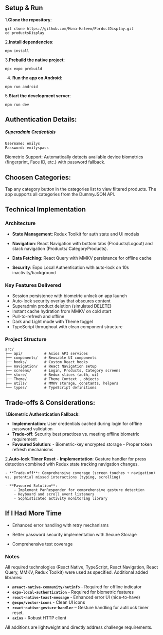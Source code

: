 ## Setup & Run

1.**Clone the repository**:

```
git clone https://github.com/Mona-Haleem/PorductDisplay.git
cd productsDisplay
```

2.**Install dependencies**:

```
npm install
```

3.**Prebuild the native project**:

```
npx expo prebuild
```

4. **Run the app on Android**:

```
npm run android
```

5.**Start the development server**:

```
npm run dev
```

## Authentication Details:

##### Superadmin Credentials

```
Username: emilys
Password: emilyspass
```

Biometric Support: Automatically detects available device biometrics (fingerprint, Face ID, etc.) with password fallback.

## Choosen Categories:

Tap any category button in the categories list to view filtered products. The app supports all categories from the DummyJSON API.

## Technical Implementation

### Architecture

- **State Management**: Redux Toolkit for auth state and UI modals

- **Navigation**: React Navigation with bottom tabs (Products/Logout) and stack navigation (Products/ CategoryProducts).

- **Data Fetching**: React Query with MMKV persistence for offline cache

- **Security**: Expo Local Authentication with auto-lock on 10s inactivity/background

### Key Features Delivered

- Session persistence with biometric unlock on app launch
- Auto-lock security overlay that obscures content
- Superadmin product deletion (simulated DELETE)
- Instant cache hydration from MMKV on cold start
- Pull-to-refresh and offline
- Dark and Light mode with Theme toggel
- TypeScript throughout with clean component structure

### Project Structure

```
src/
├── api/          # Axios API services
├── components/   # Reusable UI components
├── hooks/        # Custom React hooks
├── navigation/   # React Navigation setup
├── screens/      # Login, Products, Category screens
├── store/        # Redux slices (auth, ui)
├── Theme/        # Theme Context , objects
├── utils/        # MMKV storage, constants, helpers
└── types/        # TypeScript definitions
```

## Trade-offs & Considerations:


1.**Biometric Authentication Fallback**:

  - **Implementation**: User credentials cached during login for offline password validation
  - **Trade-off**: Security best practices vs. meeting offline biometric requirement
  - **Favoured Solution**:
        - Biometric-key encrypted storage
        - Proper token refresh mechanisms

2.**Auto-lock Timer Reset**
    - **Implementation**: Gesture handler for press detection combined with Redux state tracking navigation changes.

    - **Trade-off**: Comprehensive coverage (screen touches + navigation) vs. potential missed interactions (typing, scrolling)

    - **Favoured Solution**:
        - Implement PanResponder for comprehensive gesture detection
        - Keyboard and scroll event listeners
        - Sophisticated activity monitoring library
    

## If I Had More Time

- Enhanced error handling with retry mechanisms

- Better password security implementation with Secure Storage

- Comprehensive test coverage

### Notes

All required technologies (React Native, TypeScript, React Navigation, React Query, MMKV, Redux Toolkit) were used as specified. Additional added libraries:

- **`@react-native-community/netinfo`** - Required for offline indicator
- **`expo-local-authentication`** - Required for biometric features
- **`react-native-toast-message`** - Enhanced error UI (nice-to-have)
- **`@expo/vector-icons`** - Clean UI icons
- **`react-native-gesture-handler`** – Gesture handling for autiLock timer reset.
- **`axios`** - Robust HTTP client

All additions are lightweight and directly address challenge requirements.
